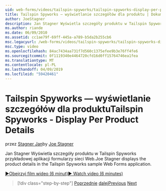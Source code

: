 ```yaml
---
uid: web-forms/videos/tailspin-spyworks/tailspin-spyworks-display-per-product-details
title: Tailspin Spyworks — wyświetlanie szczegółów dla produktu | Dokumentacja firmy Microsoft
author: JoeStagner
description: Jan Stagner Wyświetla szczegóły produktu w Tailspin Spyworks przykładowej aplikacji formularzy sieci Web.
ms.author: riande
ms.date: 06/09/2010
ms.assetid: cc1ae79f-69ff-445a-a789-b5da2b255cb6
msc.legacyurl: /web-forms/videos/tailspin-spyworks/tailspin-spyworks-display-per-product-details
msc.type: video
ms.openlocfilehash: 84ac7434aa731f7d560c1375efee9b3e76ff4fe6
ms.sourcegitcommit: 0f1119340e4464720cfd16d0ff15764746ea1fea
ms.translationtype: MT
ms.contentlocale: pl-PL
ms.lasthandoff: 04/09/2019
ms.locfileid: "59420461"
---
```

# <a name="tailspin-spyworks---display-per-product-details"></a><span data-ttu-id="bbf74-103">Tailspin Spyworks — wyświetlanie szczegółów dla produktu</span><span class="sxs-lookup"><span data-stu-id="bbf74-103">Tailspin Spyworks - Display Per Product Details</span></span>

<span data-ttu-id="bbf74-104">przez [Stagner Jan](https://github.com/JoeStagner)</span><span class="sxs-lookup"><span data-stu-id="bbf74-104">by [Joe Stagner](https://github.com/JoeStagner)</span></span>

<span data-ttu-id="bbf74-105">Jan Stagner Wyświetla szczegóły produktu w Tailspin Spyworks przykładowej aplikacji formularzy sieci Web.</span><span class="sxs-lookup"><span data-stu-id="bbf74-105">Joe Stagner displays the product details in the Tailspin Spyworks sample Web Forms application.</span></span>

[<span data-ttu-id="bbf74-106">&#9654;Obejrzyj film wideo (6 minut)</span><span class="sxs-lookup"><span data-stu-id="bbf74-106">&#9654; Watch video (6 minutes)</span></span>](https://channel9.msdn.com/Blogs/ASP-NET-Site-Videos/tailspin-spyworks-display-per-product-details)

> [!div class="step-by-step"]
> <span data-ttu-id="bbf74-107">[Poprzednie](tailspin-spyworks-display-the-product-list.md)
> [dalej](tailspin-spyworks-adding-items-to-the-shopping-cart.md)</span><span class="sxs-lookup"><span data-stu-id="bbf74-107">[Previous](tailspin-spyworks-display-the-product-list.md)
[Next](tailspin-spyworks-adding-items-to-the-shopping-cart.md)</span></span>
